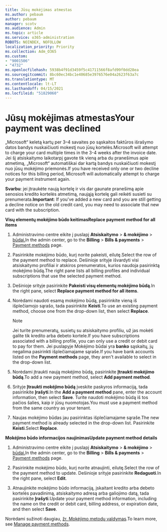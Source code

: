 ```yaml
---
title: Jūsų mokėjimas atmestas
ms.author: pebaum
author: pebaum
manager: scotv
ms.audience: Admin
ms.topic: article
ms.service: o365-administration
ROBOTS: NOINDEX, NOFOLLOW
localization_priority: Priority
ms.collection: Adm_O365
ms.custom:
- "9001506"
- "4732"
ms.openlocfilehash: 5938b4f91d3459f5c41711566f8afd99f0dd28ea
ms.sourcegitcommit: 8bc60ec34bc1e40685e3976576e04a2623f63a7c
ms.translationtype: MT
ms.contentlocale: lt-LT
ms.lasthandoff: 04/15/2021
ms.locfileid: "51829060"
---
```

# <a name="your-payment-was-declined"></a><span data-ttu-id="7f9fa-102">Jūsų mokėjimas atmestas</span><span class="sxs-lookup"><span data-stu-id="7f9fa-102">Your payment was declined</span></span>

<span data-ttu-id="7f9fa-103">„Microsoft“ keletą kartų per 3–4 savaites po sąskaitos faktūros išrašymo datos bandys nuskaičiuoti mokestį nuo jūsų kortelės.</span><span class="sxs-lookup"><span data-stu-id="7f9fa-103">Microsoft will attempt to charge your card multiple times in the 3-4 weeks after the invoice date.</span></span>  <span data-ttu-id="7f9fa-104">Jei šį atsiskaitymo laikotarpį gavote tik vieną arba du pranešimus apie atmetimą, „Microsoft“ automatiškai dar kartą bandys nuskaičiuoti mokestį nuo jūsų mokėjimo priemonės.</span><span class="sxs-lookup"><span data-stu-id="7f9fa-104">If you have received only one or two decline notices for this billing period, Microsoft will automatically attempt to charge your payment instrument again.</span></span>  

<span data-ttu-id="7f9fa-105">**Svarbu**: jei įtraukėte naują kortelę ir vis dar gaunate pranešimą apie senosios kredito kortelės atmetimą, naująją kortelę gali reikėti susieti su prenumerata.</span><span class="sxs-lookup"><span data-stu-id="7f9fa-105">**Important**: If you've added a new card and you are still getting a decline notice on the old credit card, you may need to associate that new card with the subscription.</span></span>

<span data-ttu-id="7f9fa-106">**Visų elementų mokėjimo būdo keitimas**</span><span class="sxs-lookup"><span data-stu-id="7f9fa-106">**Replace payment method for all items**</span></span>

1. <span data-ttu-id="7f9fa-107">Administravimo centre eikite į puslapį **Atsiskaitymo**  >  **& mokėjimo**  >  [būdai.](https://go.microsoft.com/fwlink/p/?linkid=2018806)</span><span class="sxs-lookup"><span data-stu-id="7f9fa-107">In the admin center, go to the **Billing** > **Bills & payments** > [Payment methods](https://go.microsoft.com/fwlink/p/?linkid=2018806) page.</span></span>

2. <span data-ttu-id="7f9fa-108">Pasirinkite mokėjimo būdo, kurį norite pakeisti, eilutę.</span><span class="sxs-lookup"><span data-stu-id="7f9fa-108">Select the row of the payment method to replace.</span></span> <span data-ttu-id="7f9fa-109">Dešinioje srityje išvardyti visi atsiskaitymo profiliai ir atskiros prenumeratos, kurios naudoja pasirinktą mokėjimo būdą.</span><span class="sxs-lookup"><span data-stu-id="7f9fa-109">The right pane lists all billing profiles and individual subscriptions that use the selected payment method.</span></span>

3. <span data-ttu-id="7f9fa-110">Dešinioje srityje pasirinkite **Pakeisti visų elementų mokėjimo būdą**.</span><span class="sxs-lookup"><span data-stu-id="7f9fa-110">In the right pane, select **Replace payment method for all items**.</span></span>

4. <span data-ttu-id="7f9fa-111">Norėdami naudoti esamą mokėjimo būdą, pasirinkite vieną iš išplečiamojo sąrašo, tada pasirinkite **Keisti**.</span><span class="sxs-lookup"><span data-stu-id="7f9fa-111">To use an existing payment method, choose one from the drop-down list, then select **Replace**.</span></span>

    > [!NOTE]
    > <span data-ttu-id="7f9fa-112">Jei turite prenumeratų, susietų su atsiskaitymo profiliu, už jas mokėti galite tik kredito arba debeto kortele.</span><span class="sxs-lookup"><span data-stu-id="7f9fa-112">If you have subscriptions associated with a billing profile, you can only use a credit or debit card to pay for them.</span></span> <span data-ttu-id="7f9fa-113">Jei puslapyje Mokėjimo būdai yra **banko** sąskaitų, jų negalima pasirinkti išplečiamajame sąraše.</span><span class="sxs-lookup"><span data-stu-id="7f9fa-113">If you have bank accounts listed on the **Payment methods** page, they aren't available to select in the drop-down list.</span></span>

5. <span data-ttu-id="7f9fa-114">Norėdami įtraukti naują mokėjimo būdą, pasirinkite **Įtraukti mokėjimo būdą**.</span><span class="sxs-lookup"><span data-stu-id="7f9fa-114">To add a new payment method, select **Add payment method**.</span></span>

6. <span data-ttu-id="7f9fa-115">Srityje **Įtraukti mokėjimo būdą** įveskite paskyros informaciją, tada pasirinkite **Įrašyti**.</span><span class="sxs-lookup"><span data-stu-id="7f9fa-115">In the **Add a payment method** pane, enter the account information, then select **Save**.</span></span> <span data-ttu-id="7f9fa-116">Turite naudoti mokėjimo būdą iš tos pačios šalies, kaip ir jūsų nuomotojas.</span><span class="sxs-lookup"><span data-stu-id="7f9fa-116">You must use a payment method from the same country as your tenant.</span></span>

7. <span data-ttu-id="7f9fa-117">Naujas mokėjimo būdas jau pasirinktas išplečiamajame sąraše.</span><span class="sxs-lookup"><span data-stu-id="7f9fa-117">The new payment method is already selected in the drop-down list.</span></span> <span data-ttu-id="7f9fa-118">Pasirinkite **Keisti**.</span><span class="sxs-lookup"><span data-stu-id="7f9fa-118">Select **Replace**.</span></span>

<span data-ttu-id="7f9fa-119">**Mokėjimo būdo informacijos naujinimas**</span><span class="sxs-lookup"><span data-stu-id="7f9fa-119">**Update payment method details**</span></span>

1. <span data-ttu-id="7f9fa-120">Administravimo centre eikite į puslapį **Atsiskaitymo**  >  **& mokėjimo**  >  [būdai.](https://go.microsoft.com/fwlink/p/?linkid=2018806)</span><span class="sxs-lookup"><span data-stu-id="7f9fa-120">In the admin center, go to the **Billing** > **Bills & payments** > [Payment methods](https://go.microsoft.com/fwlink/p/?linkid=2018806) page.</span></span>

2. <span data-ttu-id="7f9fa-121">Pasirinkite mokėjimo būdo, kurį norite atnaujinti, eilutę.</span><span class="sxs-lookup"><span data-stu-id="7f9fa-121">Select the row of the payment method to update.</span></span> <span data-ttu-id="7f9fa-122">Dešinioje srityje pasirinkite **Redaguoti**.</span><span class="sxs-lookup"><span data-stu-id="7f9fa-122">In the right pane, select **Edit**.</span></span>

3. <span data-ttu-id="7f9fa-123">Atnaujinkite mokėjimo būdo informaciją, įskaitant kredito arba debeto kortelės pavadinimą, atsiskaitymo adresą arba galiojimo datą, tada pasirinkite **Įrašyti**.</span><span class="sxs-lookup"><span data-stu-id="7f9fa-123">Update your payment method information, including the name on the credit or debit card, billing address, or expiration date, and then select **Save**.</span></span>

<span data-ttu-id="7f9fa-124">Norėdami sužinoti daugiau, [žr. Mokėjimo metodų valdymas](https://docs.microsoft.com/microsoft-365/commerce/billing-and-payments/manage-payment-methods).</span><span class="sxs-lookup"><span data-stu-id="7f9fa-124">To learn more, see [Manage payment methods](https://docs.microsoft.com/microsoft-365/commerce/billing-and-payments/manage-payment-methods).</span></span>